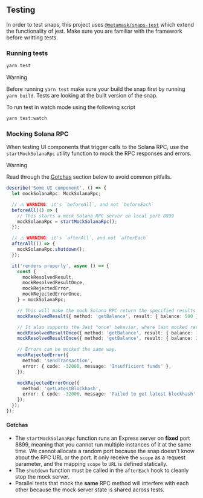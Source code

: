 ## Testing

In order to test snaps, this project uses [`@metamask/snaps-jest`](https://github.com/MetaMask/snaps/tree/main/packages/snaps-jest) which extend the functionality of jest.
Make sure you are familiar with the framework before writting tests.

### Running tests

```bash
yarn test
```

> [!WARNING]  
> Before running `yarn test` make sure your build the snap first by running `yarn build`. Tests are looking at the built version of the snap.

To run test in watch mode using the following script

```bash
yarn test:watch
```

### Mocking Solana RPC

When testing UI components that trigger calls to the Solana RPC, use the `startMockSolanaRpc` utility function to mock the RPC responses and errors.

> [!WARNING]  
> Read through the [Gotchas](#gotchas) section below to avoid common pitfalls.

```ts
describe('Some UI component', () => {
  let mockSolanaRpc: MockSolanaRpc;

  // ⚠️ WARNING: it's `beforeAll`, and not `beforeEach`
  beforeAll(() => {
    // This starts a mock Solana RPC server on local port 8899
    mockSolanaRpc = startMockSolanaRpc();
  });

  // ⚠️ WARNING: it's `afterAll`, and not `afterEach`
  afterAll(() => {
    mockSolanaRpc.shutdown();
  });

  it('renders properly', async () => {
    const {
      mockResolvedResult,
      mockResolvedResultOnce,
      mockRejectedError,
      mockRejectedErrorOnce,
    } = mockSolanaRpc;

    // This will make the mock Solana RPC return the specified results for subsequent calls with the `getBalance` method.
    mockResolvedResult({ method: 'getBalance', result: { balance: 500 } });

    // It also supports the Jest "once" behavior, where last mocked response will be the first one used (LIFO).
    mockResolvedResultOnce({ method: 'getBalance', result: { balance: 1000 } });
    mockResolvedResultOnce({ method: 'getBalance', result: { balance: 2000 } });

    // Errors can be mocked the same way.
    mockRejectedError({
      method: 'sendTransaction',
      error: { code: -32000, message: 'Insufficient funds' },
    });

    mockRejectedErrorOnce({
      method: 'getLatestBlockhash',
      error: { code: -32000, message: 'Failed to get latest blockhash' },
    });
  });
});
```

#### Gotchas

- The `startMockSolanaRpc` function runs an Express server on **fixed** port 8899, meaning that you cannot run multiple instances of it at the same time. We cannot allocate a random port because the snap doesn't know about the RPC URL or the port. It only receive the `scope` as a request parameter, and the mapping `scope` to `URL` is defined statically.
- The `shutdown` function must be called in the `afterEach` hook to cleanly stop the mock server.
- Parallel tests that mock the **same** RPC method will interfere with each other because the mock server state is shared across tests.
